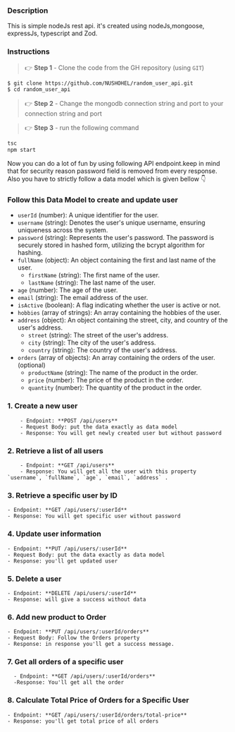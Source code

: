 ### Description

This is simple nodeJs rest api. it's created using nodeJs,mongoose, expressJs, typescript and Zod.

### Instructions

> 👉 **Step 1** - Clone the code from the GH repository (using `GIT`)

```bash
$ git clone https://github.com/NUSHOHEL/random_user_api.git
$ cd random_user_api
```
> 👉 **Step 2** - Change the mongodb connection string and port to your connection string and port

> 👉 **Step 3** - run the following command

```bash
tsc
npm start
```
Now you can do a lot of fun by using following API endpoint.keep in mind that for security reason password field is removed from every response. Also you have to strictly follow a data model which is given bellow 👇

### Follow this Data Model to create and update user
- `userId` (number): A unique identifier for the user.
- `username` (string): Denotes the user's unique username, ensuring uniqueness across the system.
- `password` (string): Represents the user's password. The password is securely stored in hashed form, utilizing the bcrypt algorithm for hashing.
- `fullName` (object): An object containing the first and last name of the user.
    - `firstName` (string): The first name of the user.
    - `lastName` (string): The last name of the user.
- `age` (number): The age of the user.
- `email` (string): The email address of the user.
- `isActive` (boolean): A flag indicating whether the user is active or not.
- `hobbies` (array of strings): An array containing the hobbies of the user.
- `address` (object): An object containing the street, city, and country of the user's address.
    - `street` (string): The street of the user's address.
    - `city` (string): The city of the user's address.
    - `country` (string): The country of the user's address.
- `orders` (array of objects): An array containing the orders of the user.(optional)
    - `productName` (string): The name of the product in the order.
    - `price` (number): The price of the product in the order.
    - `quantity` (number): The quantity of the product in the order.

### 1. Create a new user

        - Endpoint: **POST /api/users**
        - Request Body: put the data exactly as data model
        - Response: You will get newly created user but without password

### 2. Retrieve a list of all users

        - Endpoint: **GET /api/users**
        - Response: You will get all the user with this property `username`, `fullName`, `age`, `email`, `address` .

### 3. Retrieve a specific user by ID

    - Endpoint: **GET /api/users/:userId**
    - Response: You will get specific user without password

### 4. Update user information

    - Endpoint: **PUT /api/users/:userId**
    - Request Body: put the data exactly as data model
    - Response: you'll get updated user 

### 5. Delete a user

    - Endpoint: **DELETE /api/users/:userId**
    - Response: will give a success without data

### 6. Add new product to Order
    - Endpoint: **PUT /api/users/:userId/orders**
    - Request Body: Follow the Orders property
    - Response: in response you'll get a success message.

 ### 7. Get all orders of a specific user
      - Endpoint: **GET /api/users/:userId/orders**
      -Response: You'll get all the order


### 8. **Calculate Total Price of Orders for a Specific User**

    - Endpoint: **GET /api/users/:userId/orders/total-price**
    - Response: you'll get total price of all orders
